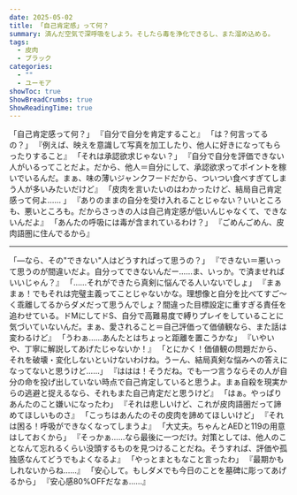 ```yaml
---
date: 2025-05-02
title: 「自己肯定感」って何？
summary: 済んだ空気で深呼吸をしよう。そしたら毒を浄化できるし、また溜め込める。
tags:
  - 皮肉
  - ブラック
categories:
  - ""
  - ユーモア
showToc: true
ShowBreadCrumbs: true
ShowReadingTime: true
---
```

「自己肯定感って何？」 
『自分で自分を肯定すること』
「は？何言ってるの？」 
『例えば、映えを意識して写真を加工したり、他人に好きになってもらったりすること』 
「それは承認欲求じゃない？」 
『自分で自分を評価できない人がいるってことだよ。だから、他人＝自分にして、承認欲求ってポイントを稼いでいるんだ。まぁ、味の薄いジャンクフードだから、ついつい食べすぎてしまう人が多いみたいだけど』
「皮肉を言いたいのはわかったけど、結局自己肯定感って何よ…… 」
『ありのままの自分を受け入れることじゃない？いいところも、悪いところも。だからさっきの人は自己肯定感が低いんじゃなくて、できないんだよ』 
「あんたの呼吸には毒が含まれているわけ？」
『ごめんごめん、皮肉語圏に住んでるから』

---

「―なら、その"できない"人はどうすればって思うの？」
『できない＝悪いって思うのが間違いだよ。自分ってできないんだー……ま、いっか。で済ませればいいじゃん？』
「……それができたら真剣に悩んでる人いないでしょ」
『まぁまぁ！でもそれは完璧主義ってことじゃないかな。理想像と自分を比べてすご～く乖離してるからダメだって思うんでしょ？間違った目標設定に重すぎる責任を追わせている。ドMにしてドS、自分で高難易度で縛りプレイをしていることに気づいていないんだ。まぁ、愛されること＝自己評価って価値観なら、また話は変わるけど』
「うわぁ……あんたとはちょっと距離を置こうかな」
『いやいや、丁寧に解説してあげたじゃないか！』
「とにかく！価値観の問題だから、それを破壊・変化しないといけないわけね。うーん、結局真剣な悩みへの答えになってないと思うけど……」
『ははは！そうだね。でも一つ言うならその人が自分の命を投げ出していない時点で自己肯定していると思うよ。まぁ自殺を現実からの逃避と捉えるなら、それもまた自己肯定だと思うけど』
「はぁ。やっぱりあんたのこと嫌いになったわ」
『それは悲しいけど、これが皮肉語圏だって諦めてほしいものさ』
「こっちはあんたのその皮肉を諦めてほしいけど」
『それは困る！呼吸ができなくなってしまうよ』
「大丈夫。ちゃんとAEDと119の用意はしておくから」
『そっかぁ……なら最後に一つだけ。対策としては、他人のことなんて忘れるくらい没頭するものを見つけることだね。そうすれば、評価や孤独感なんてどうでもよくなるよ』
「やっとまともなこと言ったわ」
『最期かもしれないからね……』
「安心して。もしダメでも今日のことを墓碑に彫ってあげるから」
『安心感80%OFFだなぁ……』
